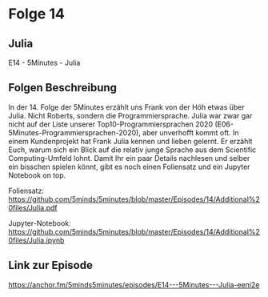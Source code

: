 # Folge 14

## Julia

E14 - 5Minutes - Julia

## Folgen Beschreibung

In der 14. Folge der 5Minutes erzählt uns Frank von der Höh etwas über Julia. Nicht Roberts, sondern die Programmiersprache.
Julia war zwar gar nicht auf der Liste unserer Top10-Programmiersprachen 2020 (E06-5Minutes-Programmiersprachen-2020), aber unverhofft kommt oft. In einem Kundenprojekt hat Frank Julia kennen und lieben gelernt. Er erzählt Euch, warum sich ein Blick auf die relativ junge Sprache aus dem Scientific Computing-Umfeld lohnt. Damit Ihr ein paar Details nachlesen und selber ein bisschen spielen könnt, gibt es noch einen Foliensatz und ein Jupyter Notebook on top.

Foliensatz: <https://github.com/5minds/5minutes/blob/master/Episodes/14/Additional%20files/Julia.pdf>

Jupyter-Notebook: <https://github.com/5minds/5minutes/blob/master/Episodes/14/Additional%20files/Julia.ipynb>

## Link zur Episode

<https://anchor.fm/5minds5minutes/episodes/E14---5Minutes---Julia-eeni2e>
